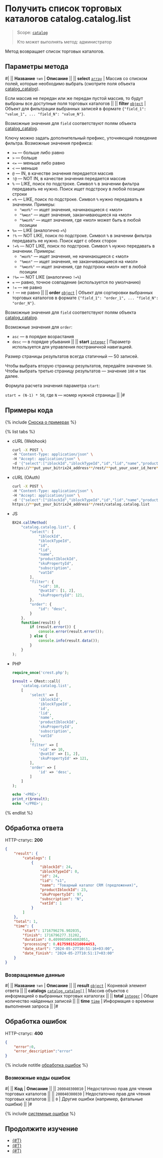 # Получить список торговых каталогов catalog.catalog.list

> Scope: [`catalog`](../../scopes/permissions.md)
>
> Кто может выполнять метод: администратор

Метод возвращает список торговых каталогов.

## Параметры метода

#|
|| **Название**
`тип` | **Описание** ||
|| **select**
[`array`](../../data-types.md) | 
Массив со списком полей, которые необходимо выбрать (смотрите поля объекта [catalog_catalog](../data-types.md#catalog_catalog)).

Если массив не передан или же передан пустой массив, то будут выбраны все доступные поля торговых каталогов
||
|| **filter**
[`object`](../../data-types.md) | Объект для фильтрации выбранных записей в формате `{"field_1": "value_1", ... "field_N": "value_N"}`.

Возможные значения для `field` соответствуют полям объекта [catalog_catalog](../data-types.md#catalog_catalog). 

Ключу можно задать дополнительный префикс, уточняющий поведение фильтра. Возможные значения префикса:
- `>=` — больше либо равно
- `>` — больше
- `<=` — меньше либо равно
- `<` — меньше
- `@` — IN, в качестве значения передается массив
- `!@` — NOT IN, в качестве значения передается массив
- `%` — LIKE, поиск по подстроке. Символ `%` в значении фильтра передавать не нужно. Поиск ищет подстроку в любой позиции строки
- `=%` — LIKE, поиск по подстроке. Символ `%` нужно передавать в значении. Примеры:
    - `"мол%"` — ищет значения, начинающиеся с «мол»
    - `"%мол"` — ищет значения, заканчивающиеся на «мол»
    - `"%мол%"` — ищет значения, где «мол» может быть в любой позиции
- `%=` — LIKE (аналогично `=%`)
- `!%` — NOT LIKE, поиск по подстроке. Символ `%` в значении фильтра передавать не нужно. Поиск идет с обеих сторон
- `!=%` — NOT LIKE, поиск по подстроке. Символ `%` нужно передавать в значении. Примеры:
    - `"мол%"` — ищет значения, не начинающиеся с «мол»
    - `"%мол"` — ищет значения, не заканчивающиеся на «мол»
    - `"%мол%"` — ищет значения, где подстроки «мол» нет в любой позиции
- `!%=` — NOT LIKE (аналогично `!=%`)
- `=` — равно, точное совпадение (используется по умолчанию)
- `!=` — не равно
- `!` — не равно ||
|| **order**
[`object`](../../data-types.md) | 
Объект для сортировки выбранных торговых каталогов в формате `{"field_1": "order_1", ... "field_N": "order_N"}`.

Возможные значения для `field` соответствуют полям объекта [catalog_catalog](../data-types.md#catalog_catalog).

Возможные значения для `order`:
- `asc` — в порядке возрастания
- `desc` — в порядке убывания
||
|| **start**
[`integer`](../../data-types.md) | Параметр используется для управления постраничной навигацией.

Размер страницы результатов всегда статичный — 50 записей.

Чтобы выбрать вторую страницу результатов, передайте значение `50`. Чтобы выбрать третью страницу результатов — значение `100` и так далее.

Формула расчета значения параметра `start`:

`start = (N-1) * 50`, где `N` — номер нужной страницы
||
|#

## Примеры кода

{% include [Сноска о примерах](../../../_includes/examples.md) %}

{% list tabs %}

- cURL (Webhook)

    ```bash
    curl -X POST \
    -H "Content-Type: application/json" \
    -H "Accept: application/json" \
    -d '{"select":["iblockId","iblockTypeId","id","lid","name","productIblockId","skuPropertyId","subscription","vatId"],"filter":{">id":10,"@vatId":[1,2],"skuPropertyId":121},"order":{"id":"desc"}}' \
    https://**put_your_bitrix24_address**/rest/**put_your_user_id_here**/**put_your_webhook_here**/catalog.catalog.list
    ```

- cURL (OAuth)

    ```bash
    curl -X POST \
    -H "Content-Type: application/json" \
    -H "Accept: application/json" \
    -d '{"select":["iblockId","iblockTypeId","id","lid","name","productIblockId","skuPropertyId","subscription","vatId"],"filter":{">id":10,"@vatId":[1,2],"skuPropertyId":121},"order":{"id":"desc"},"auth":"**put_access_token_here**"}' \
    https://**put_your_bitrix24_address**/rest/catalog.catalog.list
    ```

- JS

    ```js
    BX24.callMethod(
        "catalog.catalog.list", {
            "select": [
                "iblockId",
                "iblockTypeId",
                "id",
                "lid",
                "name",
                "productIblockId",
                "skuPropertyId",
                "subscription",
                "vatId"
            ],
            "filter": {
                ">id": 10,
                "@vatId": [1, 2],
                "skuPropertyId": 121,
            },
            "order": {
                "id": "desc",
            }
        },
        function(result) {
            if (result.error()) {
                console.error(result.error());
            } else {
                console.info(result.data());
            }
        }
    );
    ```

- PHP

    ```php
    require_once('crest.php');

    $result = CRest::call(
        'catalog.catalog.list',
        [
            'select' => [
                'iblockId',
                'iblockTypeId',
                'id',
                'lid',
                'name',
                'productIblockId',
                'skuPropertyId',
                'subscription',
                'vatId'
            ],
            'filter' => [
                '>id' => 10,
                '@vatId' => [1, 2],
                'skuPropertyId' => 121,
            ],
            'order' => [
                'id' => 'desc',
            ]
        ]
    );

    echo '<PRE>';
    print_r($result);
    echo '</PRE>';
    ```

{% endlist %}

## Обработка ответа

HTTP-статус: **200**

```json
{
    "result": {
        "catalogs": [
            {
                "iblockId": 24,
                "iblockTypeId": 0,
                "id": 24,
                "lid": "s1",
                "name": "Товарный каталог CRM (предложения)",
                "productIblockId": 23,
                "skuPropertyId": 97,
                "subscription": "N",
                "vatId": 1
            }
        ]
    },
    "total": 1,
    "time": {
        "start": 1716796276.902035,
        "finish": 1716796277.31202,
        "duration": 0.4099850654602051,
        "processing": 0.01759815216064453,
        "date_start": "2024-05-27T10:51:16+03:00",
        "date_finish": "2024-05-27T10:51:17+03:00"
    }
}
```

### Возвращаемые данные

#|
|| **Название**
`тип` | **Описание** ||
|| **result**
[`object`](../../data-types.md) | Корневой элемент ответа ||
|| **catalogs**
[`catalog_catalog[]`](../data-types.md#catalog_catalog) | Массив объектов с информацией о выбранных торговых каталогах ||
|| **total**
[`integer`](../../data-types.md) | Общее количество найденных записей ||
|| **time**
[`time`](../../data-types.md) | Информация о времени выполнения запроса ||
|#

## Обработка ошибок

HTTP-статус: **400**

```json
{
    "error":0,
    "error_description":"error"
}
```

{% include notitle [обработка ошибок](../../../_includes/error-info.md) %}

### Возможные коды ошибок

#|
|| **Код** | **Описание** ||
|| `200040300010` | Недостаточно прав для чтения торговых каталогов
|| 
|| `200040300030` | Недостаточно прав для чтения торговых каталогов
|| 
|| `0` | Другие ошибки (например, фатальные ошибки)
|| 
|#

{% include [системные ошибки](../../../_includes/system-errors.md) %}

## Продолжите изучение

- [{#T}](./catalog-catalog-get.md)
- [{#T}](./catalog-catalog-is-offers.md)
- [{#T}](./catalog-catalog-get-fields.md)